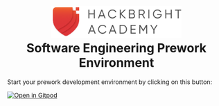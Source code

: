 <h1 align="center">
  <a href="https://hackbrightacademy.com">
    <img alt="Hackbright Academy Logo" src="images/logo.png" width="300px">
  </a>
  </br>Software Engineering Prework Environment
</h1>

Start your prework development environment by clicking on this button:

[![Open in Gitpod](https://gitpod.io/button/open-in-gitpod.svg)](https://gitpod.io/#https://github.com/hackbrightacademy/prework-environment)
